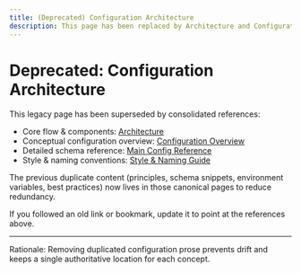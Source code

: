```yaml
---
title: (Deprecated) Configuration Architecture
description: This page has been replaced by Architecture and Configuration Overview.
---
```

# Deprecated: Configuration Architecture

This legacy page has been superseded by consolidated references:

- Core flow & components: [Architecture](./architecture.md)
- Conceptual configuration overview: [Configuration Overview](../configuration/overview.md)
- Detailed schema reference: [Main Config Reference](../configuration/main-config.md)
- Style & naming conventions: [Style & Naming Guide](../configuration/style-naming-guide.md)

The previous duplicate content (principles, schema snippets, environment variables, best practices) now lives in those canonical pages to reduce redundancy.

If you followed an old link or bookmark, update it to point at the references above.

---
Rationale: Removing duplicated configuration prose prevents drift and keeps a single authoritative location for each concept.
